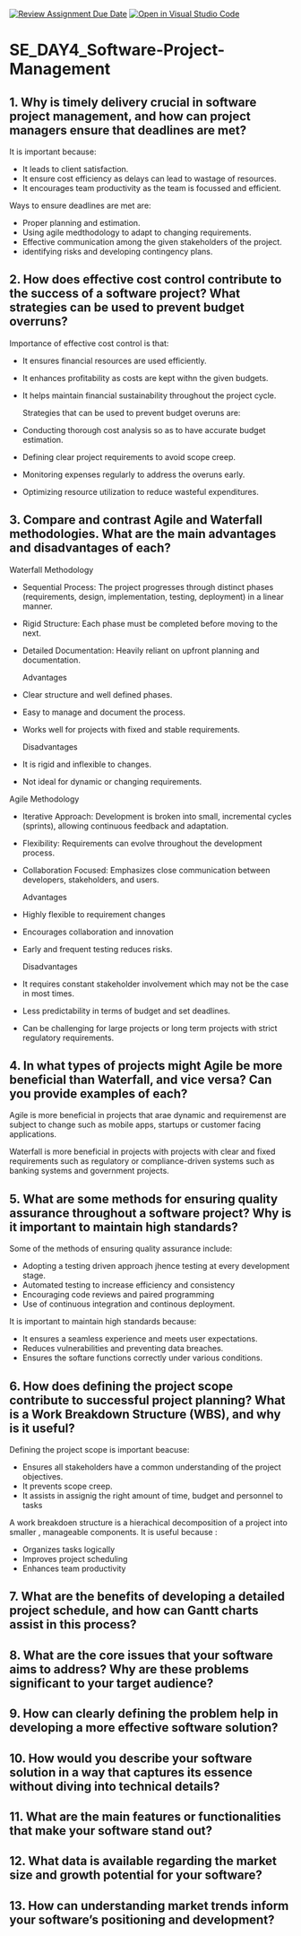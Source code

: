 [![Review Assignment Due Date](https://classroom.github.com/assets/deadline-readme-button-22041afd0340ce965d47ae6ef1cefeee28c7c493a6346c4f15d667ab976d596c.svg)](https://classroom.github.com/a/9pw6JKcu)
[![Open in Visual Studio Code](https://classroom.github.com/assets/open-in-vscode-2e0aaae1b6195c2367325f4f02e2d04e9abb55f0b24a779b69b11b9e10269abc.svg)](https://classroom.github.com/online_ide?assignment_repo_id=18473549&assignment_repo_type=AssignmentRepo)
# SE_DAY4_Software-Project-Management
## 1. Why is timely delivery crucial in software project management, and how can project managers ensure that deadlines are met?
   It is important because: 
   - It leads to client satisfaction.
   - It ensure cost efficiency as delays can lead to wastage of resources.
   - It encourages team productivity as the team is focussed and efficient.
     
  Ways to ensure deadlines are met are:
   - Proper planning and estimation.
   - Using agile medthodology to adapt to changing requirements.
   - Effective communication among the given stakeholders of the project.
   - identifying risks and developing contingency plans.
    
## 2. How does effective cost control contribute to the success of a software project? What strategies can be used to prevent budget overruns? 
   Importance of effective cost control is that: 
 - It ensures financial resources are used efficiently.
 - It enhances profitability as costs are kept withn the given budgets.
 - It helps maintain financial sustainability throughout the project cycle.
    
   Strategies that can be used to prevent budget overuns are:
 - Conducting thorough cost analysis so as to have accurate budget estimation.
 - Defining clear project requirements to avoid scope creep.
 - Monitoring expenses regularly  to address the overuns early.
 - Optimizing resource utilization to reduce wasteful expenditures.

    
## 3. Compare and contrast Agile and Waterfall methodologies. What are the main advantages and disadvantages of each?
   Waterfall Methodology

- Sequential Process: The project progresses through distinct phases (requirements, design, implementation, testing, deployment) in a linear manner.

- Rigid Structure: Each phase must be completed before moving to the next.

- Detailed Documentation: Heavily reliant on upfront planning and documentation.

  Advantages
- Clear structure and well defined phases.
- Easy to manage and document the process.
- Works well for projects with fixed and stable requirements.

  Disadvantages
- It is rigid and inflexible to changes.
- Not ideal for dynamic or changing requirements.

Agile Methodology

 - Iterative Approach: Development is broken into small, incremental cycles (sprints), allowing continuous feedback and adaptation.

 - Flexibility: Requirements can evolve throughout the development process.

 - Collaboration Focused: Emphasizes close communication between developers, stakeholders, and users.

   Advantages
 - Highly flexible to requirement changes
 - Encourages collaboration and innovation
 - Early and frequent testing reduces risks.

   Disadvantages
 - It requires constant stakeholder involvement which may not be the case in most times.
 - Less predictability in terms of budget and set deadlines.
 - Can be challenging for large projects or long term projects with strict regulatory requirements.

## 4. In what types of projects might Agile be more beneficial than Waterfall, and vice versa? Can you provide examples of each?
Agile is more beneficial in projects that arae dynamic and requiremenst are subject to change such as mobile apps, startups or customer facing applications.

Waterfall is more beneficial in projects with projects with clear and fixed requirements such as regulatory or compliance-driven systems such as banking systems and government projects.

## 5. What are some methods for ensuring quality assurance throughout a software project? Why is it important to maintain high standards?
Some of the methods of ensuring quality assurance include:
 - Adopting a testing driven approach jhence testing at every development stage.
 - Automated testing to increase efficiency and consistency
 - Encouraging code reviews and paired programming
 - Use of continuous integration and continous deployment.

It is important to maintain high standards because:
  - It ensures a seamless experience and meets user expectations.
  - Reduces vulnerabilities and preventing data breaches.
  - Ensures the softare functions correctly under various conditions.
## 6. How does defining the project scope contribute to successful project planning? What is a Work Breakdown Structure (WBS), and why is it useful?
Defining the project scope is important beacuse:
 - Ensures all stakeholders have a common understanding of the project objectives.
 - It prevents scope creep.
 - It assists in assignig the right amount of time, budget and personnel to tasks

A work breakdoen structure is a hierachical decomposition of  a project into smaller , manageable components. It is useful because :
 - Organizes tasks logically
 - Improves project scheduling
 - Enhances team productivity

## 7. What are the benefits of developing a detailed project schedule, and how can Gantt charts assist in this process?
## 8. What are the core issues that your software aims to address? Why are these problems significant to your target audience?
## 9. How can clearly defining the problem help in developing a more effective software solution?
## 10. How would you describe your software solution in a way that captures its essence without diving into technical details?
## 11. What are the main features or functionalities that make your software stand out?
## 12. What data is available regarding the market size and growth potential for your software?
## 13. How can understanding market trends inform your software’s positioning and development?
